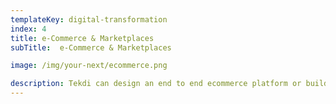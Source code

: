```yaml
---
templateKey: digital-transformation
index: 4
title: e-Commerce & Marketplaces
subTitle:  e-Commerce & Marketplaces

image: /img/your-next/ecommerce.png

description: Tekdi can design an end to end ecommerce platform or build a Marketplace that is designed to help you to operate in dynamic environments at scale.  Our solutions are built on a strong digital foundation giving you the flexibility to scale horizontally or vertically.  We can design and deploy Marketplace integration platforms that can help your customers to get access to third party products and services to meet increasing customer demand without overinvesting in owned inventory.  Our ecommerce solutions will offer you the benefits of increasing Customer Lifetime Value or increasing your average Order Size or improving Customer Experience helping you to get more returns on your investments. 
---
```

